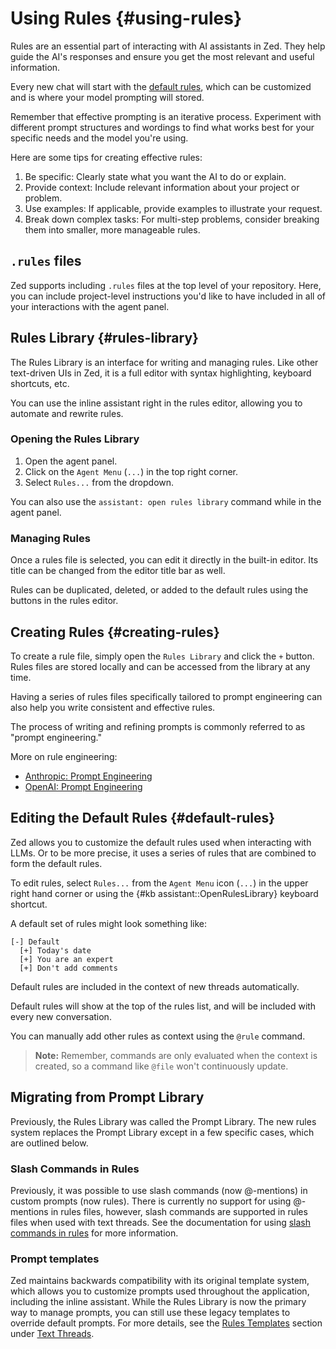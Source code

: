 # Using Rules {#using-rules}

Rules are an essential part of interacting with AI assistants in Zed. They help guide the AI's responses and ensure you get the most relevant and useful information.

Every new chat will start with the [default rules](#default-rules), which can be customized and is where your model prompting will stored.

Remember that effective prompting is an iterative process. Experiment with different prompt structures and wordings to find what works best for your specific needs and the model you're using.

Here are some tips for creating effective rules:

1. Be specific: Clearly state what you want the AI to do or explain.
2. Provide context: Include relevant information about your project or problem.
3. Use examples: If applicable, provide examples to illustrate your request.
4. Break down complex tasks: For multi-step problems, consider breaking them into smaller, more manageable rules.

## `.rules` files

Zed supports including `.rules` files at the top level of your repository. Here, you can include project-level instructions you'd like to have included in all of your interactions with the agent panel.

## Rules Library {#rules-library}

The Rules Library is an interface for writing and managing rules. Like other text-driven UIs in Zed, it is a full editor with syntax highlighting, keyboard shortcuts, etc.

You can use the inline assistant right in the rules editor, allowing you to automate and rewrite rules.

### Opening the Rules Library

1. Open the agent panel.
2. Click on the `Agent Menu` (`...`) in the top right corner.
3. Select `Rules...` from the dropdown.

You can also use the `assistant: open rules library` command while in the agent panel.

### Managing Rules

Once a rules file is selected, you can edit it directly in the built-in editor. Its title can be changed from the editor title bar as well.

Rules can be duplicated, deleted, or added to the default rules using the buttons in the rules editor.

## Creating Rules {#creating-rules}

To create a rule file, simply open the `Rules Library` and click the `+` button. Rules files are stored locally and can be accessed from the library at any time.

Having a series of rules files specifically tailored to prompt engineering can also help you write consistent and effective rules.

The process of writing and refining prompts is commonly referred to as "prompt engineering."

More on rule engineering:

- [Anthropic: Prompt Engineering](https://docs.anthropic.com/en/docs/build-with-claude/prompt-engineering/overview)
- [OpenAI: Prompt Engineering](https://platform.openai.com/docs/guides/prompt-engineering)

## Editing the Default Rules {#default-rules}

Zed allows you to customize the default rules used when interacting with LLMs. Or to be more precise, it uses a series of rules that are combined to form the default rules.

To edit rules, select `Rules...` from the `Agent Menu` icon (`...`) in the upper right hand corner or using the {#kb assistant::OpenRulesLibrary} keyboard shortcut.

A default set of rules might look something like:

```plaintext
[-] Default
  [+] Today's date
  [+] You are an expert
  [+] Don't add comments
```

Default rules are included in the context of new threads automatically.

Default rules will show at the top of the rules list, and will be included with every new conversation.

You can manually add other rules as context using the `@rule` command.

> **Note:** Remember, commands are only evaluated when the context is created, so a command like `@file` won't continuously update.

## Migrating from Prompt Library

Previously, the Rules Library was called the Prompt Library. The new rules system replaces the Prompt Library except in a few specific cases, which are outlined below.

### Slash Commands in Rules

Previously, it was possible to use slash commands (now @-mentions) in custom prompts (now rules). There is currently no support for using @-mentions in rules files, however, slash commands are supported in rules files when used with text threads. See the documentation for using [slash commands in rules](./text-threads.md#slash-commands-in-rules) for more information.

### Prompt templates

Zed maintains backwards compatibility with its original template system, which allows you to customize prompts used throughout the application, including the inline assistant. While the Rules Library is now the primary way to manage prompts, you can still use these legacy templates to override default prompts. For more details, see the [Rules Templates](./text-threads.md#rule-templates) section under [Text Threads](./text-threads.md).
